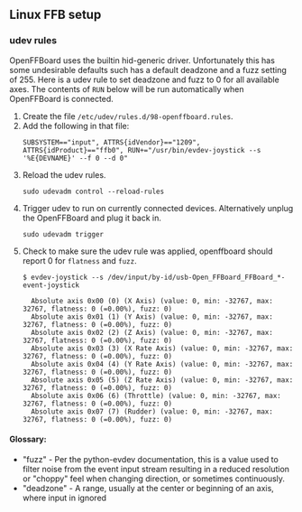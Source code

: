 ## Linux FFB setup

### udev rules

OpenFFBoard uses the builtin hid-generic driver.  Unfortunately this has some undesirable
defaults such has a default deadzone and a fuzz setting of 255. Here is a udev rule to
set deadzone and fuzz to 0 for all available axes.  The contents of `RUN` below will be
run automatically when OpenFFBoard is connected.

1. Create the file `/etc/udev/rules.d/98-openffboard.rules`.
2. Add the following in that file:
    ```
    SUBSYSTEM=="input", ATTRS{idVendor}=="1209", ATTRS{idProduct}=="ffb0", RUN+="/usr/bin/evdev-joystick --s '%E{DEVNAME}' --f 0 --d 0"
    ```
3. Reload the udev rules.
    ```
    sudo udevadm control --reload-rules
    ```
4. Trigger udev to run on currently connected devices.  Alternatively unplug the
OpenFFBoard and plug it back in.
    ```
    sudo udevadm trigger
    ```
5. Check to make sure the udev rule was applied, openffboard should report 0 for `flatness` and `fuzz`.
    ```
    $ evdev-joystick --s /dev/input/by-id/usb-Open_FFBoard_FFBoard_*-event-joystick

      Absolute axis 0x00 (0) (X Axis) (value: 0, min: -32767, max: 32767, flatness: 0 (=0.00%), fuzz: 0)
      Absolute axis 0x01 (1) (Y Axis) (value: 0, min: -32767, max: 32767, flatness: 0 (=0.00%), fuzz: 0)
      Absolute axis 0x02 (2) (Z Axis) (value: 0, min: -32767, max: 32767, flatness: 0 (=0.00%), fuzz: 0)
      Absolute axis 0x03 (3) (X Rate Axis) (value: 0, min: -32767, max: 32767, flatness: 0 (=0.00%), fuzz: 0)
      Absolute axis 0x04 (4) (Y Rate Axis) (value: 0, min: -32767, max: 32767, flatness: 0 (=0.00%), fuzz: 0)
      Absolute axis 0x05 (5) (Z Rate Axis) (value: 0, min: -32767, max: 32767, flatness: 0 (=0.00%), fuzz: 0)
      Absolute axis 0x06 (6) (Throttle) (value: 0, min: -32767, max: 32767, flatness: 0 (=0.00%), fuzz: 0)
      Absolute axis 0x07 (7) (Rudder) (value: 0, min: -32767, max: 32767, flatness: 0 (=0.00%), fuzz: 0)
    ```

#### Glossary:
* "fuzz" - Per the python-evdev documentation, this is a value used to filter noise from
 the event input stream resulting in a reduced resolution or "choppy" feel when changing
 direction, or sometimes continuously.
* "deadzone" - A range, usually at the center or beginning of an axis, where input in ignored
